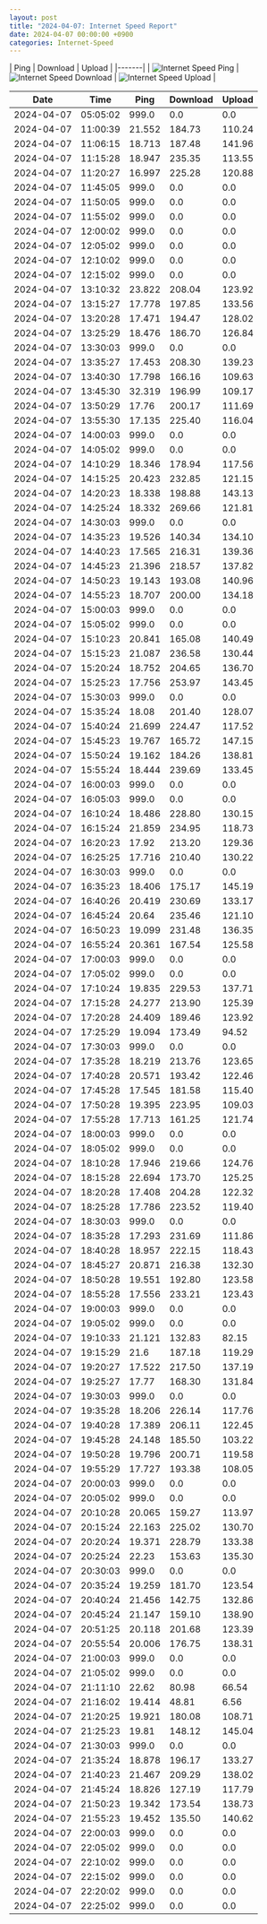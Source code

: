 ```yaml
---
layout: post
title: "2024-04-07: Internet Speed Report"
date: 2024-04-07 00:00:00 +0900
categories: Internet-Speed
---
```



| Ping | Download | Upload | 
|-------|
| ![Internet Speed Ping](/assets/2024-04-07-Internet-Speed/ping.png) | ![Internet Speed Download](/assets/2024-04-07-Internet-Speed/download.png) | ![Internet Speed Upload](/assets/2024-04-07-Internet-Speed/upload.png) |

| Date       | Time     | Ping   | Download  | Upload  |
|------------|----------|--------|-----------|---------|
| 2024-04-07 | 05:05:02 | 999.0 | 0.0 | 0.0 |
| 2024-04-07 | 11:00:39 | 21.552 | 184.73 | 110.24 |
| 2024-04-07 | 11:06:15 | 18.713 | 187.48 | 141.96 |
| 2024-04-07 | 11:15:28 | 18.947 | 235.35 | 113.55 |
| 2024-04-07 | 11:20:27 | 16.997 | 225.28 | 120.88 |
| 2024-04-07 | 11:45:05 | 999.0 | 0.0 | 0.0 |
| 2024-04-07 | 11:50:05 | 999.0 | 0.0 | 0.0 |
| 2024-04-07 | 11:55:02 | 999.0 | 0.0 | 0.0 |
| 2024-04-07 | 12:00:02 | 999.0 | 0.0 | 0.0 |
| 2024-04-07 | 12:05:02 | 999.0 | 0.0 | 0.0 |
| 2024-04-07 | 12:10:02 | 999.0 | 0.0 | 0.0 |
| 2024-04-07 | 12:15:02 | 999.0 | 0.0 | 0.0 |
| 2024-04-07 | 13:10:32 | 23.822 | 208.04 | 123.92 |
| 2024-04-07 | 13:15:27 | 17.778 | 197.85 | 133.56 |
| 2024-04-07 | 13:20:28 | 17.471 | 194.47 | 128.02 |
| 2024-04-07 | 13:25:29 | 18.476 | 186.70 | 126.84 |
| 2024-04-07 | 13:30:03 | 999.0 | 0.0 | 0.0 |
| 2024-04-07 | 13:35:27 | 17.453 | 208.30 | 139.23 |
| 2024-04-07 | 13:40:30 | 17.798 | 166.16 | 109.63 |
| 2024-04-07 | 13:45:30 | 32.319 | 196.99 | 109.17 |
| 2024-04-07 | 13:50:29 | 17.76 | 200.17 | 111.69 |
| 2024-04-07 | 13:55:30 | 17.135 | 225.40 | 116.04 |
| 2024-04-07 | 14:00:03 | 999.0 | 0.0 | 0.0 |
| 2024-04-07 | 14:05:02 | 999.0 | 0.0 | 0.0 |
| 2024-04-07 | 14:10:29 | 18.346 | 178.94 | 117.56 |
| 2024-04-07 | 14:15:25 | 20.423 | 232.85 | 121.15 |
| 2024-04-07 | 14:20:23 | 18.338 | 198.88 | 143.13 |
| 2024-04-07 | 14:25:24 | 18.332 | 269.66 | 121.81 |
| 2024-04-07 | 14:30:03 | 999.0 | 0.0 | 0.0 |
| 2024-04-07 | 14:35:23 | 19.526 | 140.34 | 134.10 |
| 2024-04-07 | 14:40:23 | 17.565 | 216.31 | 139.36 |
| 2024-04-07 | 14:45:23 | 21.396 | 218.57 | 137.82 |
| 2024-04-07 | 14:50:23 | 19.143 | 193.08 | 140.96 |
| 2024-04-07 | 14:55:23 | 18.707 | 200.00 | 134.18 |
| 2024-04-07 | 15:00:03 | 999.0 | 0.0 | 0.0 |
| 2024-04-07 | 15:05:02 | 999.0 | 0.0 | 0.0 |
| 2024-04-07 | 15:10:23 | 20.841 | 165.08 | 140.49 |
| 2024-04-07 | 15:15:23 | 21.087 | 236.58 | 130.44 |
| 2024-04-07 | 15:20:24 | 18.752 | 204.65 | 136.70 |
| 2024-04-07 | 15:25:23 | 17.756 | 253.97 | 143.45 |
| 2024-04-07 | 15:30:03 | 999.0 | 0.0 | 0.0 |
| 2024-04-07 | 15:35:24 | 18.08 | 201.40 | 128.07 |
| 2024-04-07 | 15:40:24 | 21.699 | 224.47 | 117.52 |
| 2024-04-07 | 15:45:23 | 19.767 | 165.72 | 147.15 |
| 2024-04-07 | 15:50:24 | 19.162 | 184.26 | 138.81 |
| 2024-04-07 | 15:55:24 | 18.444 | 239.69 | 133.45 |
| 2024-04-07 | 16:00:03 | 999.0 | 0.0 | 0.0 |
| 2024-04-07 | 16:05:03 | 999.0 | 0.0 | 0.0 |
| 2024-04-07 | 16:10:24 | 18.486 | 228.80 | 130.15 |
| 2024-04-07 | 16:15:24 | 21.859 | 234.95 | 118.73 |
| 2024-04-07 | 16:20:23 | 17.92 | 213.20 | 129.36 |
| 2024-04-07 | 16:25:25 | 17.716 | 210.40 | 130.22 |
| 2024-04-07 | 16:30:03 | 999.0 | 0.0 | 0.0 |
| 2024-04-07 | 16:35:23 | 18.406 | 175.17 | 145.19 |
| 2024-04-07 | 16:40:26 | 20.419 | 230.69 | 133.17 |
| 2024-04-07 | 16:45:24 | 20.64 | 235.46 | 121.10 |
| 2024-04-07 | 16:50:23 | 19.099 | 231.48 | 136.35 |
| 2024-04-07 | 16:55:24 | 20.361 | 167.54 | 125.58 |
| 2024-04-07 | 17:00:03 | 999.0 | 0.0 | 0.0 |
| 2024-04-07 | 17:05:02 | 999.0 | 0.0 | 0.0 |
| 2024-04-07 | 17:10:24 | 19.835 | 229.53 | 137.71 |
| 2024-04-07 | 17:15:28 | 24.277 | 213.90 | 125.39 |
| 2024-04-07 | 17:20:28 | 24.409 | 189.46 | 123.92 |
| 2024-04-07 | 17:25:29 | 19.094 | 173.49 | 94.52 |
| 2024-04-07 | 17:30:03 | 999.0 | 0.0 | 0.0 |
| 2024-04-07 | 17:35:28 | 18.219 | 213.76 | 123.65 |
| 2024-04-07 | 17:40:28 | 20.571 | 193.42 | 122.46 |
| 2024-04-07 | 17:45:28 | 17.545 | 181.58 | 115.40 |
| 2024-04-07 | 17:50:28 | 19.395 | 223.95 | 109.03 |
| 2024-04-07 | 17:55:28 | 17.713 | 161.25 | 121.74 |
| 2024-04-07 | 18:00:03 | 999.0 | 0.0 | 0.0 |
| 2024-04-07 | 18:05:02 | 999.0 | 0.0 | 0.0 |
| 2024-04-07 | 18:10:28 | 17.946 | 219.66 | 124.76 |
| 2024-04-07 | 18:15:28 | 22.694 | 173.70 | 125.25 |
| 2024-04-07 | 18:20:28 | 17.408 | 204.28 | 122.32 |
| 2024-04-07 | 18:25:28 | 17.786 | 223.52 | 119.40 |
| 2024-04-07 | 18:30:03 | 999.0 | 0.0 | 0.0 |
| 2024-04-07 | 18:35:28 | 17.293 | 231.69 | 111.86 |
| 2024-04-07 | 18:40:28 | 18.957 | 222.15 | 118.43 |
| 2024-04-07 | 18:45:27 | 20.871 | 216.38 | 132.30 |
| 2024-04-07 | 18:50:28 | 19.551 | 192.80 | 123.58 |
| 2024-04-07 | 18:55:28 | 17.556 | 233.21 | 123.43 |
| 2024-04-07 | 19:00:03 | 999.0 | 0.0 | 0.0 |
| 2024-04-07 | 19:05:02 | 999.0 | 0.0 | 0.0 |
| 2024-04-07 | 19:10:33 | 21.121 | 132.83 | 82.15 |
| 2024-04-07 | 19:15:29 | 21.6 | 187.18 | 119.29 |
| 2024-04-07 | 19:20:27 | 17.522 | 217.50 | 137.19 |
| 2024-04-07 | 19:25:27 | 17.77 | 168.30 | 131.84 |
| 2024-04-07 | 19:30:03 | 999.0 | 0.0 | 0.0 |
| 2024-04-07 | 19:35:28 | 18.206 | 226.14 | 117.76 |
| 2024-04-07 | 19:40:28 | 17.389 | 206.11 | 122.45 |
| 2024-04-07 | 19:45:28 | 24.148 | 185.50 | 103.22 |
| 2024-04-07 | 19:50:28 | 19.796 | 200.71 | 119.58 |
| 2024-04-07 | 19:55:29 | 17.727 | 193.38 | 108.05 |
| 2024-04-07 | 20:00:03 | 999.0 | 0.0 | 0.0 |
| 2024-04-07 | 20:05:02 | 999.0 | 0.0 | 0.0 |
| 2024-04-07 | 20:10:28 | 20.065 | 159.27 | 113.97 |
| 2024-04-07 | 20:15:24 | 22.163 | 225.02 | 130.70 |
| 2024-04-07 | 20:20:24 | 19.371 | 228.79 | 133.38 |
| 2024-04-07 | 20:25:24 | 22.23 | 153.63 | 135.30 |
| 2024-04-07 | 20:30:03 | 999.0 | 0.0 | 0.0 |
| 2024-04-07 | 20:35:24 | 19.259 | 181.70 | 123.54 |
| 2024-04-07 | 20:40:24 | 21.456 | 142.75 | 132.86 |
| 2024-04-07 | 20:45:24 | 21.147 | 159.10 | 138.90 |
| 2024-04-07 | 20:51:25 | 20.118 | 201.68 | 123.39 |
| 2024-04-07 | 20:55:54 | 20.006 | 176.75 | 138.31 |
| 2024-04-07 | 21:00:03 | 999.0 | 0.0 | 0.0 |
| 2024-04-07 | 21:05:02 | 999.0 | 0.0 | 0.0 |
| 2024-04-07 | 21:11:10 | 22.62 | 80.98 | 66.54 |
| 2024-04-07 | 21:16:02 | 19.414 | 48.81 | 6.56 |
| 2024-04-07 | 21:20:25 | 19.921 | 180.08 | 108.71 |
| 2024-04-07 | 21:25:23 | 19.81 | 148.12 | 145.04 |
| 2024-04-07 | 21:30:03 | 999.0 | 0.0 | 0.0 |
| 2024-04-07 | 21:35:24 | 18.878 | 196.17 | 133.27 |
| 2024-04-07 | 21:40:23 | 21.467 | 209.29 | 138.02 |
| 2024-04-07 | 21:45:24 | 18.826 | 127.19 | 117.79 |
| 2024-04-07 | 21:50:23 | 19.342 | 173.54 | 138.73 |
| 2024-04-07 | 21:55:23 | 19.452 | 135.50 | 140.62 |
| 2024-04-07 | 22:00:03 | 999.0 | 0.0 | 0.0 |
| 2024-04-07 | 22:05:02 | 999.0 | 0.0 | 0.0 |
| 2024-04-07 | 22:10:02 | 999.0 | 0.0 | 0.0 |
| 2024-04-07 | 22:15:02 | 999.0 | 0.0 | 0.0 |
| 2024-04-07 | 22:20:02 | 999.0 | 0.0 | 0.0 |
| 2024-04-07 | 22:25:02 | 999.0 | 0.0 | 0.0 |
